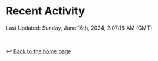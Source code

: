 # Recent Activity

<!--RECENT_ACTIVITY:start-->
<!--RECENT_ACTIVITY:end-->

<!--RECENT_ACTIVITY:last_update-->
Last Updated: Sunday, June 16th, 2024, 2:07:16 AM (GMT)
<!--RECENT_ACTIVITY:last_update_end-->

<br>

↩️ [Back to the home page](/README.md)
